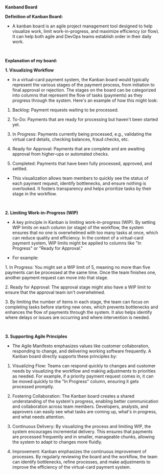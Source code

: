 **Kanband Board**

**Definition of Kanban Board:**

*   A kanban board is an agile project management tool designed to help visualize work, limit work-in-progress, and maximize efficiency (or flow). It can help both agile and DevOps teams establish order in their daily work.

<br>

**Explanation of my board:**

**1\. Visualizing Workflow**

*   In a virtual-card payment system, the Kanban board would typically represent the various stages of the payment process, from initiation to final approval or rejection. The stages on the board can be categorized into columns that represent the flow of tasks (payments) as they progress through the system. Here's an example of how this might look:
    

1.  Backlog: Payment requests waiting to be processed.
    
2.  To-Do: Payments that are ready for processing but haven't been started yet.
    
3.  In Progress: Payments currently being processed, e.g., validating the virtual card details, checking balances, fraud checks, etc.
    
4.  Ready for Approval: Payments that are complete and are awaiting approval from higher-ups or automated checks.
    
5.  Completed: Payments that have been fully processed, approved, and settled.
    

*   This visualization allows team members to quickly see the status of each payment request, identify bottlenecks, and ensure nothing is overlooked. It fosters transparency and helps prioritize tasks by their stage in the workflow.
    
<br>

**2\. Limiting Work-in-Progress (WIP)**

*   A key principle in Kanban is limiting work-in-progress (WIP). By setting WIP limits on each column (or stage) of the workflow, the system ensures that no one is overwhelmed with too many tasks at once, which can reduce quality and efficiency. In the context of a virtual-card payment system, WIP limits might be applied to columns like "In Progress" or "Ready for Approval."
    
*   For example:
    
1\. In Progress: You might set a WIP limit of 5, meaning no more than five payments can be processed at the same time. Once the team finishes one, another payment request can move into that stage.

2\. Ready for Approval: The approval stage might also have a WIP limit to ensure that the approval team isn't overwhelmed.

3\. By limiting the number of items in each stage, the team can focus on completing tasks before starting new ones, which prevents bottlenecks and enhances the flow of payments through the system. It also helps identify where delays or issues are occurring and where intervention is needed.

<br>

**3\. Supporting Agile Principles**

*   The Agile Manifesto emphasizes values like customer collaboration, responding to change, and delivering working software frequently. A Kanban board directly supports these principles by:
    

1.  Visualizing Flow: Teams can respond quickly to changes and customer needs by visualizing the workflow and making adjustments to priorities as needed. For example, if a priority payment request comes in, it can be moved quickly to the "In Progress" column, ensuring it gets processed promptly.
    
2.  Fostering Collaboration: The Kanban board creates a shared understanding of the system's progress, enabling better communication and collaboration across team members. Developers, analysts, and approvers can easily see what tasks are coming up, what's in progress, and what needs attention.
    
3.  Continuous Delivery: By visualizing the process and limiting WIP, the system encourages incremental delivery. This ensures that payments are processed frequently and in smaller, manageable chunks, allowing the system to adapt to changes more fluidly.
    
4.  Improvement: Kanban emphasizes the continuous improvement of processes. By regularly reviewing the board and the workflow, the team can identify bottlenecks, refine processes, and make adjustments to improve the efficiency of the virtual-card payment system.

